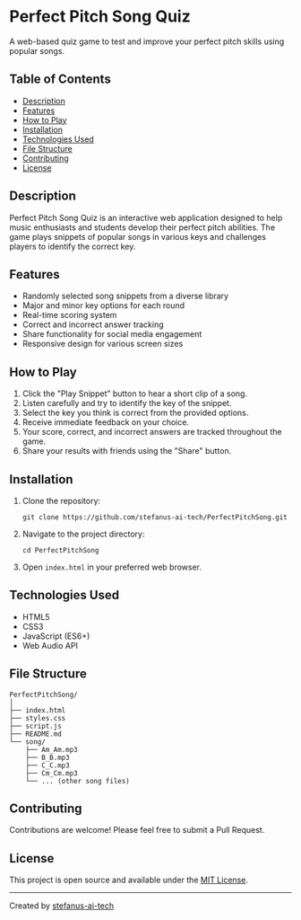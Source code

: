 # Perfect Pitch Song Quiz

A web-based quiz game to test and improve your perfect pitch skills using popular songs.

## Table of Contents

- [Description](#description)
- [Features](#features)
- [How to Play](#how-to-play)
- [Installation](#installation)
- [Technologies Used](#technologies-used)
- [File Structure](#file-structure)
- [Contributing](#contributing)
- [License](#license)

## Description

Perfect Pitch Song Quiz is an interactive web application designed to help music enthusiasts and students develop their perfect pitch abilities. The game plays snippets of popular songs in various keys and challenges players to identify the correct key.

## Features

- Randomly selected song snippets from a diverse library
- Major and minor key options for each round
- Real-time scoring system
- Correct and incorrect answer tracking
- Share functionality for social media engagement
- Responsive design for various screen sizes

## How to Play

1. Click the "Play Snippet" button to hear a short clip of a song.
2. Listen carefully and try to identify the key of the snippet.
3. Select the key you think is correct from the provided options.
4. Receive immediate feedback on your choice.
5. Your score, correct, and incorrect answers are tracked throughout the game.
6. Share your results with friends using the "Share" button.

## Installation

1. Clone the repository:
   ```
   git clone https://github.com/stefanus-ai-tech/PerfectPitchSong.git
   ```
2. Navigate to the project directory:
   ```
   cd PerfectPitchSong
   ```
3. Open `index.html` in your preferred web browser.

## Technologies Used

- HTML5
- CSS3
- JavaScript (ES6+)
- Web Audio API

## File Structure

```
PerfectPitchSong/
│
├── index.html
├── styles.css
├── script.js
├── README.md
└── song/
    ├── Am_Am.mp3
    ├── B_B.mp3
    ├── C_C.mp3
    ├── Cm_Cm.mp3
    └── ... (other song files)
```

## Contributing

Contributions are welcome! Please feel free to submit a Pull Request.

## License

This project is open source and available under the [MIT License](LICENSE).

---

Created by [stefanus-ai-tech](https://github.com/stefanus-ai-tech)
